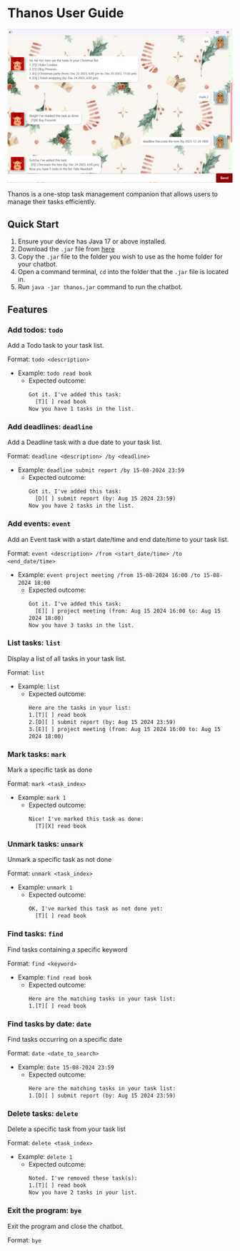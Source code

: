 # Thanos User Guide
![Product Screenshot](Ui.png)

Thanos is a one-stop task management companion that allows users to manage their tasks efficiently.

## Quick Start
1. Ensure your device has Java 17 or above installed.
2. Download the `.jar` file from [here](https://github.com/yxtan02/ip/releases/tag/A-Release)
3. Copy the `.jar` file to the folder you wish to use as the home folder for your chatbot.
4. Open a command terminal, `cd` into the folder that the `.jar` file is located in.
5. Run `java -jar thanos.jar` command to run the chatbot.

## Features
### Add todos: `todo`
Add a Todo task to your task list.

Format: `todo <description>`

- Example: `todo read book`
  - Expected outcome:
    ```
    Got it. I've added this task:
      [T][ ] read book
    Now you have 1 tasks in the list.
    ```

### Add deadlines: `deadline`
Add a Deadline task with a due date to your task list.

Format: `deadline <description> /by <deadline>`

- Example: `deadline submit report /by 15-08-2024 23:59`
    - Expected outcome:
      ```
      Got it. I've added this task:
        [D][ ] submit report (by: Aug 15 2024 23:59)
      Now you have 2 tasks in the list.
      ```

### Add events: `event`
Add an Event task with a start date/time and end date/time to your task list.

Format: `event <description> /from <start_date/time> /to <end_date/time>`

- Example: `event project meeting /from 15-08-2024 16:00 /to 15-08-2024 18:00`
    - Expected outcome:
      ```
      Got it. I've added this task:
        [E][ ] project meeting (from: Aug 15 2024 16:00 to: Aug 15 2024 18:00)
      Now you have 3 tasks in the list.
      ```

### List tasks: `list`
Display a list of all tasks in your task list.

Format: `list`

- Example: `list`
    - Expected outcome:
      ```
      Here are the tasks in your list:
      1.[T][ ] read book
      2.[D][ ] submit report (by: Aug 15 2024 23:59)
      3.[E][ ] project meeting (from: Aug 15 2024 16:00 to: Aug 15 2024 18:00)
      ```

### Mark tasks: `mark`
Mark a specific task as done

Format: `mark <task_index>`

- Example: `mark 1`
    - Expected outcome:
      ```
      Nice! I've marked this task as done:
        [T][X] read book
      ```

### Unmark tasks: `unmark`
Unmark a specific task as not done

Format: `unmark <task_index>`

- Example: `unmark 1`
    - Expected outcome:
      ```
      OK, I've marked this task as not done yet:
        [T][ ] read book
      ```


### Find tasks: `find`
Find tasks containing a specific keyword

Format: `find <keyword>`

- Example: `find read book`
    - Expected outcome:
      ```
      Here are the matching tasks in your task list:
      1.[T][ ] read book
      ```

### Find tasks by date: `date`
Find tasks occurring on a specific date

Format: `date <date_to_search>`

- Example: `date 15-08-2024 23:59`
    - Expected outcome:
      ```
      Here are the matching tasks in your task list:
      1.[D][ ] submit report (by: Aug 15 2024 23:59)
      ```

### Delete tasks: `delete`
Delete a specific task from your task list

Format: `delete <task_index>`

- Example: `delete 1`
    - Expected outcome:
      ```
      Noted. I've removed these task(s):
      1.[T][ ] read book
      Now you have 2 tasks in your list.
      ```

### Exit the program: `bye`
Exit the program and close the chatbot.

Format: `bye`
